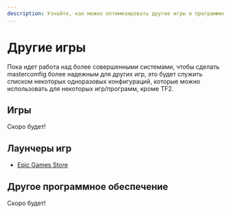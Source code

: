 ```yaml
---
description: Узнайте, как можно оптимизировать другие игры и программное обеспечение.
...
```


# Другие игры

Пока идет работа над более совершенными системами, чтобы сделать mastercomfig более надежным для других игр, это будет служить списком некоторых одноразовых конфигураций, которые можно использовать для некоторых игр/программ, кроме TF2.

## Игры

Скоро будет!

## Лаунчеры игр

* [Epic Games Store](./egs.md)

## Другое программное обеспечение

Скоро будет!